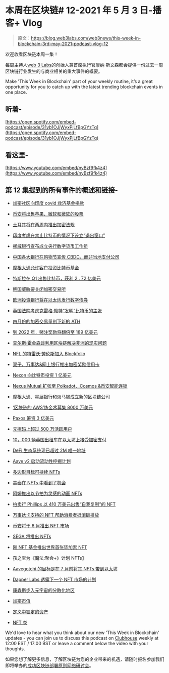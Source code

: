 # 本周在区块链# 12-2021 年 5 月 3 日-播客+ Vlog

> 原文：<https://blog.web3labs.com/web3news/this-week-in-blockchain-3rd-may-2021-podcast-vlog-12>

欢迎收看区块链本周一集！

每周主持人[](https://twitter.com/conors10%E2%80%8B%E2%80%8B)[web 3 Labs](https://www.web3labs.com/)的创始人兼首席执行官康纳·斯文森都会提供一份过去一周区块链行业发生的与商业相关的重大事件的概要。

Make 'This Week in Blockchain' part of your weekly routine, it’s a great opportunity for you to catch up with the latest trending blockchain events in one place.

## 听着-

[https://open.spotify.com/embed-podcast/episode/31yb1OJjWyxPjLfBpGYzTq](https://open.spotify.com/embed-podcast/episode/31yb1OJjWyxPjLfBpGYzTq)

## 看这里-

[https://www.youtube.com/embed/nyBzf9fk4z4](https://www.youtube.com/embed/nyBzf9fk4z4)

## 第 12 集提到的所有事件的概述和链接-

*   [加密社区向印度 covid 救济基金捐款](https://twitter.com/sandeepnailwal/status/1385968552679727113)
*   [币安将出售苹果、微软和微软的股票](https://cryptoslate.com/crypto-exchange-binance-to-offer-tokenized-stocks-of-apple-microsoft-and-microstrategy/)
*   [土耳其将在两周内推出加密法规](https://decrypt.co/69272/turkey-regulate-bitcoin-exchanges-fiascos-report)
*   [印度考虑在禁止比特币的情况下设立“退出窗口”](https://indianexpress.com/article/business/exit-window-likely-for-crypto-holders-old-transactions-to-be-under-scanner-7283861/)
*   [挪威银行宣布成立央行数字货币工作组](https://www.ledgerinsights.com/norwegian-central-bank-to-start-testing-technical-digital-currency-cbdc/)
*   [中国各大银行在购物节宣传 CBDC，而非当地支付公司](https://www.reuters.com/technology/analysis-china-digital-currency-trials-show-threat-alipay-wechat-duopoly-2021-04-26/)
*   [摩根大通允许客户投资比特币基金](https://www.coindesk.com/jpmorgan-to-let-clients-invest-in-bitcoin-fund-for-first-time-sources)
*   [特斯拉在 Q1 出售比特币，获利 2 . 72 亿美元](https://www.coindesk.com/tesla-sold-bitcoin-in-q1-for-proceeds-of-272m)
*   [韩国威胁要关闭加密交易所](https://blockchaintechnology-news.com/2021/04/south-korea-threatens-to-shutdown-all-crypto-exchanges-amidst-growing-crackdown/)
*   [欧洲投资银行将在以太坊发行数字债券](https://www.theblockcrypto.com/linked/103151/european-investment-bank-bond-public-blockchain)
*   [英国法院考虑克雷格·赖特“发明”比特币的主张](https://cryptoslate.com/uk-court-to-consider-craig-wrights-claim-of-inventing-bitcoin/)
*   [四月份的加密交易量创下新的 ATH](https://www.theblockcrypto.com/linked/102810/aprils-crypto-exchange-volumes-have-hit-a-new-all-time-high)
*   [到 2022 年，赌注奖励将翻倍至 189 亿美元](https://decrypt.co/68991/staking-rewards-will-double-to-18-9-billion-by-2022-report)
*   [查尔斯·霍金森谈利用区块链解决非洲的现实问题](https://www.forbes.com/sites/rachelwolfson/2019/04/30/cardano-founder-launches-enterprise-blockchain-framework-in-collaboration-with-ethiopian-government/)
*   [NFL 的特雷沃·劳伦斯加入 Blockfolio](https://www.forbes.com/sites/chriscason/2021/04/26/trevor-lawrence-makes-first-investment-move-with-first-of-its-kind-partnership-with-blockfolio/)
*   [双子，万事达&网上银行推出加密奖励信用卡](https://cryptoslate.com/gemini-and-mastercard-to-launch-crypto-rewards-credit-card-this-summer/)
*   [Nexon 向比特币投资 1 亿美元](https://www.theblockcrypto.com/linked/103058/game-maker-nexon-100-million-bitcoin)
*   [Nexus Mutual 扩张至 Polkadot、Cosmos &币安智能连锁](https://www.coindesk.com/insurance-alternative-nexus-mutual-expands-defi-protocol-cover)
*   摩根大通、星展银行和淡马锡成立新的区块链公司
*   [‘区块链的 AWS’炼金术募集 8000 万美元](https://techcrunch.com/2021/04/28/alchemy-raises-80m-at-a-505m-valuation-to-be-the-aws-for-blockchain/)
*   [Paxos 筹资 3 亿美元](https://www.theblockcrypto.com/post/103142/paxos-raises-300-million-as-it-looks-to-onboard-more-paypal-sized-clients)
*   [元掩码上超过 500 万活跃用户](https://www.theblockcrypto.com/linked/103087/ethereum-wallet-metamask-crosses-5-million-monthly-active-users)
*   [10，000 辆英国出租车在以太坊上接受加密支付](https://decrypt.co/69417/10000-uk-taxis-to-take-crypto-payments-on-ethereum)
*   [DeFi 生态系统现已超过 2M 唯一地址](https://cryptoslate.com/defi-ecosystem-now-exceeds-2-million-unique-addresses/)
*   [Aave v2 启动流动性挖掘计划](https://cointelegraph.com/news/aave-v2-launches-liquidity-mining-program-targeting-stablecoin-borrowers)
*   [多边形目标可持续 NFTs](https://cryptobriefing.com/polygon-targets-sustainable-nfts-with-latest-integration/)
*   [美泰在 NFTs 中看到了机会](https://www.ledgerinsights.com/barbie-owner-mattel-sees-opportunity-in-nfts-nonfungible-tokens/)
*   [阿姆推出以节拍为灵感的动画 NFTs](https://www.coinspeaker.com/rapper-eminem-launches-nfts/)
*   [拍卖行 Phillips 以 410 万美元出售“自我复制”的 NFT](https://www.theblockcrypto.com/post/102559/auction-house-phillips-sells-self-replicating-nft)
*   [万事达卡支持的 NFT 帮助消费者抵消碳排放](https://cointelegraph.com/news/mastercard-nfts-will-help-consumers-offset-carbon-down-to-a-cup-of-coffee)
*   [币安将于 6 月推出 NFT 市场](https://www.theblockcrypto.com/post/102959/binance-is-launching-its-own-nft-marketplace-in-june)
*   [SEGA 将推出 NFTs](https://medium.com/double-jump-tokyo/partners-with-sega-en-78597bfcb982)
*   [刚 NFT 基金推出世界首张毕加索 NFT](https://www.coinspeaker.com/just-nft-fund-worlds-first-picasso-nft/)
*   孩之宝为《魔法:聚会+》计划 NFTs】
*   [Aavegotchi 的目标是在 7 月前将其 NFTs 带到以太坊](https://decrypt.co/69330/aavegotchi-aims-to-bring-its-nfts-to-ethereum-by-july)
*   [Dapper Labs 透露下一个 NFT 市场的计划](https://www.forbes.com/sites/ninabambysheva/2021/04/28/dapper-labs-reveals-plans-for-next-nft-marketplace-after-nba-top-shot/)
*   [康森斯步入元宇宙的分散化地区](https://consensys.net/blog/events-and-conferences/consensys-first-foray-into-the-decentraland-metaverse/)

*   [加密市值](https://coinmarketcap.com/charts/)
*   [定义中锁定的资产](https://defipulse.com/)
*   [NFT 卷](https://nonfungible.com/market/history)

We'd love to hear what you think about our new 'This Week in Blockchain' updates - you can join us to discuss this podcast on [Clubhouse](https://www.joinclubhouse.com/event/mZ03eqBb) weekly at 12:00 EST / 17:00 BST or leave a comment below the video with your thoughts.

如果您想了解更多信息，了解区块链为您的企业带来的机遇，请随时报名参加我们即将举办的[成功区块链部署原则网络研讨会](https://www.web3labs.com/principles-webinar)。